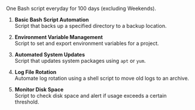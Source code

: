One Bash script everyday for 100 days (excluding Weekends).

1. **Basic Bash Script Automation**  
   Script that backs up a specified directory to a backup location.

2. **Environment Variable Management**  
   Script to set and export environment variables for a project.

3. **Automated System Updates**  
   Script that updates system packages using `apt` or `yum`.

4. **Log File Rotation**  
   Automate log rotation using a shell script to move old logs to an archive.

5. **Monitor Disk Space**  
   Script to check disk space and alert if usage exceeds a certain threshold.
